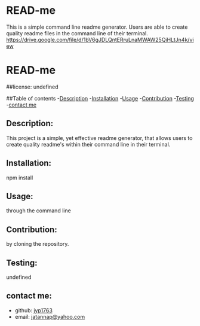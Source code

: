 # READ-me

This is a simple command line readme generator. Users are able to create quality readme files in the command line of their terminal. 
https://drive.google.com/file/d/1bV6gJDLQntERruLnaMWAW25QiHLtJn4k/view

# READ-me
  ##license:
  undefined

  ##Table of contents
  -[Description](#description)
  -[Installation](#installation)
  -[Usage](#usage)
  -[Contribution](#contribution)
  -[Testing](#testing)
  -[contact me](#contact-me)
  
  ## Description:
  This project is a simple, yet effective readme generator, that allows users to create quality readme's within their command line in their terminal.
  ## Installation:
  npm install
  ## Usage:
  through the command line
  ## Contribution:
  by cloning the repository.
  ## Testing:
  undefined
  ## contact me:
  - github: [jyp1763](https://github.com/jyp1763)
  - email: [jatannap@yahoo.com](mailto:user@example.com) 
